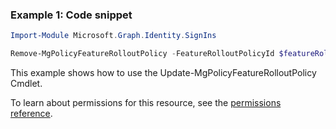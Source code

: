### Example 1: Code snippet

```powershellImport-Module Microsoft.Graph.Identity.SignIns

Remove-MgPolicyFeatureRolloutPolicy -FeatureRolloutPolicyId $featureRolloutPolicyId
```
This example shows how to use the Update-MgPolicyFeatureRolloutPolicy Cmdlet.
To learn about permissions for this resource, see the [permissions reference](/graph/permissions-reference).

